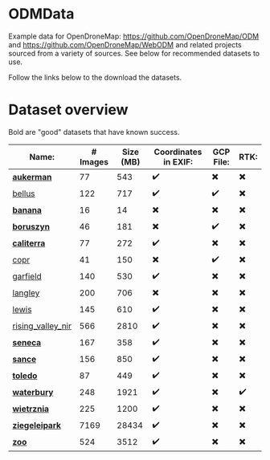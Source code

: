 ODMData
========

Example data for OpenDroneMap: https://github.com/OpenDroneMap/ODM and https://github.com/OpenDroneMap/WebODM and related projects sourced from a variety of sources. See below for recommended datasets to use. 

Follow the links below to the download the datasets.

Dataset overview
========
Bold are "good" datasets that have known success.

Name: | # Images | Size (MB) | Coordinates in EXIF: | GCP File: | RTK: 
------|----------|-----------|----------------------|---------------|-----
[**aukerman**](https://github.com/OpenDroneMap/odm_data_aukerman) | 77 | 543 | :heavy_check_mark: | :heavy_multiplication_x: | :heavy_multiplication_x: 
[bellus](https://github.com/OpenDroneMap/odm_data_bellus) | 122 | 717 | :heavy_check_mark: | :heavy_check_mark: | :heavy_multiplication_x:
[**banana**](https://github.com/pierotofy/dataset_banana) | 16 | 14 | :heavy_multiplication_x: | :heavy_multiplication_x: | :heavy_multiplication_x:
[**boruszyn**](https://github.com/merkato/odm_boruszyn_kap) | 46 | 181 | :heavy_multiplication_x: | :heavy_check_mark: | :heavy_multiplication_x:
[**caliterra**](https://github.com/OpenDroneMap/odm_data_caliterra) | 77 | 272 | :heavy_check_mark: | :heavy_multiplication_x: | :heavy_multiplication_x:
[copr](https://github.com/OpenDroneMap/odm_data_copr) | 41 | 150 | :heavy_multiplication_x: | :heavy_check_mark: | :heavy_multiplication_x:
[garfield](https://github.com/OpenDroneMap/odm_data_garfield_msp) | 140 | 530 | :heavy_check_mark: | :heavy_multiplication_x: | :heavy_multiplication_x:
[langley](https://github.com/OpenDroneMap/odm_data_langley) | 200 | 706 | :heavy_multiplication_x: | :heavy_multiplication_x: | :heavy_multiplication_x:
[lewis](https://github.com/OpenDroneMap/odm_data_lewis) | 145 | 610 | :heavy_check_mark: | :heavy_multiplication_x: | :heavy_multiplication_x:
[rising_valley_nir](https://github.com/OpenDroneMap/odm_data_rv_nir) | 566 | 2810 | :heavy_check_mark: | :heavy_multiplication_x: | :heavy_multiplication_x:
[**seneca**](https://github.com/OpenDroneMap/odm_data_seneca) | 167 | 358 | :heavy_check_mark: | :heavy_multiplication_x: | :heavy_multiplication_x:
[**sance**](https://github.com/merkato/odm_sance) | 156|850 | :heavy_check_mark: | :heavy_multiplication_x: | :heavy_multiplication_x:
[**toledo**](https://github.com/OpenDroneMap/odm_data_toledo) | 87 | 449 | :heavy_check_mark: | :heavy_multiplication_x: | :heavy_multiplication_x:
[**waterbury**](https://github.com/OpenDroneMap/odm_data_waterbury) | 248 | 1921 | :heavy_check_mark: | :heavy_multiplication_x: | :heavy_check_mark:
[**wietrznia**](https://github.com/merkato/odm_wietrznia) | 225 | 1200 | :heavy_check_mark: | :heavy_multiplication_x: | :heavy_multiplication_x:
[**ziegeleipark**](https://github.com/zivillian/odm_ziegeleipark) | 7169 | 28434 | :heavy_check_mark: | :heavy_multiplication_x: | :heavy_multiplication_x:
[**zoo**](https://github.com/OpenDroneMap/odm_data_zoo) | 524 | 3512 | :heavy_check_mark: | :heavy_multiplication_x: | :heavy_multiplication_x:
